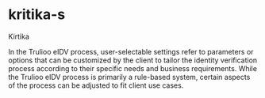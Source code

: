 # kritika-s
Kirtika


In the Trulioo eIDV process, user-selectable settings refer to parameters or options that can be customized by the client to tailor the identity verification process according to their specific needs and business requirements. While the Trulioo eIDV process is primarily a rule-based system, certain aspects of the process can be adjusted to fit client use cases.





